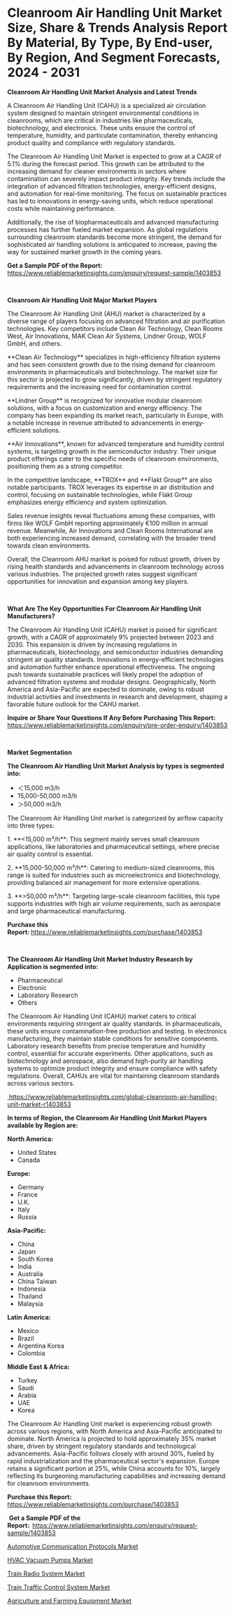 <p><h1>Cleanroom Air Handling Unit Market Size, Share & Trends Analysis Report By Material, By Type, By End-user, By Region, And Segment Forecasts, 2024 - 2031</h1></p><p><strong>Cleanroom Air Handling Unit Market Analysis and Latest Trends</strong></p>
<p><p>A Cleanroom Air Handling Unit (CAHU) is a specialized air circulation system designed to maintain stringent environmental conditions in cleanrooms, which are critical in industries like pharmaceuticals, biotechnology, and electronics. These units ensure the control of temperature, humidity, and particulate contamination, thereby enhancing product quality and compliance with regulatory standards.</p><p>The Cleanroom Air Handling Unit Market is expected to grow at a CAGR of 5.1% during the forecast period. This growth can be attributed to the increasing demand for cleaner environments in sectors where contamination can severely impact product integrity. Key trends include the integration of advanced filtration technologies, energy-efficient designs, and automation for real-time monitoring. The focus on sustainable practices has led to innovations in energy-saving units, which reduce operational costs while maintaining performance.</p><p>Additionally, the rise of biopharmaceuticals and advanced manufacturing processes has further fueled market expansion. As global regulations surrounding cleanroom standards become more stringent, the demand for sophisticated air handling solutions is anticipated to increase, paving the way for sustained market growth in the coming years.</p></p>
<p><strong>Get a Sample PDF of the Report:&nbsp;</strong> <a href="https://www.reliablemarketinsights.com/enquiry/request-sample/1403853?utm_campaign=1786&utm_medium=2&utm_source=Github&utm_content=ia&utm_term=23102024&utm_id=cleanroom-air-handling-unit">https://www.reliablemarketinsights.com/enquiry/request-sample/1403853</a></p>
<p>&nbsp;</p>
<p><strong>Cleanroom Air Handling Unit Major Market Players</strong></p>
<p><p>The Cleanroom Air Handling Unit (AHU) market is characterized by a diverse range of players focusing on advanced filtration and air purification technologies. Key competitors include Clean Air Technology, Clean Rooms West, Air Innovations, MAK Clean Air Systems, Lindner Group, WOLF GmbH, and others.</p><p>**Clean Air Technology** specializes in high-efficiency filtration systems and has seen consistent growth due to the rising demand for cleanroom environments in pharmaceuticals and biotechnology. The market size for this sector is projected to grow significantly, driven by stringent regulatory requirements and the increasing need for contamination control.</p><p>**Lindner Group** is recognized for innovative modular cleanroom solutions, with a focus on customization and energy efficiency. The company has been expanding its market reach, particularly in Europe, with a notable increase in revenue attributed to advancements in energy-efficient solutions.</p><p>**Air Innovations**, known for advanced temperature and humidity control systems, is targeting growth in the semiconductor industry. Their unique product offerings cater to the specific needs of cleanroom environments, positioning them as a strong competitor.</p><p>In the competitive landscape, **TROX** and **Flakt Group** are also notable participants. TROX leverages its expertise in air distribution and control, focusing on sustainable technologies, while Flakt Group emphasizes energy efficiency and system optimization.</p><p>Sales revenue insights reveal fluctuations among these companies, with firms like WOLF GmbH reporting approximately €100 million in annual revenue. Meanwhile, Air Innovations and Clean Rooms International are both experiencing increased demand, correlating with the broader trend towards clean environments.</p><p>Overall, the Cleanroom AHU market is poised for robust growth, driven by rising health standards and advancements in cleanroom technology across various industries. The projected growth rates suggest significant opportunities for innovation and expansion among key players.</p></p>
<p>&nbsp;</p>
<p><strong>What Are The Key Opportunities For Cleanroom Air Handling Unit Manufacturers?</strong></p>
<p><p>The Cleanroom Air Handling Unit (CAHU) market is poised for significant growth, with a CAGR of approximately 9% projected between 2023 and 2030. This expansion is driven by increasing regulations in pharmaceuticals, biotechnology, and semiconductor industries demanding stringent air quality standards. Innovations in energy-efficient technologies and automation further enhance operational effectiveness. The ongoing push towards sustainable practices will likely propel the adoption of advanced filtration systems and modular designs. Geographically, North America and Asia-Pacific are expected to dominate, owing to robust industrial activities and investments in research and development, shaping a favorable future outlook for the CAHU market.</p></p>
<p><strong>Inquire or Share Your Questions If Any Before Purchasing This Report:</strong> <a href="https://www.reliablemarketinsights.com/enquiry/pre-order-enquiry/1403853?utm_campaign=1786&utm_medium=2&utm_source=Github&utm_content=ia&utm_term=23102024&utm_id=cleanroom-air-handling-unit">https://www.reliablemarketinsights.com/enquiry/pre-order-enquiry/1403853</a></p>
<p>&nbsp;</p>
<p><strong>Market Segmentation</strong></p>
<p><strong>The Cleanroom Air Handling Unit Market Analysis by types is segmented into:</strong></p>
<p><ul><li>＜15,000 m3/h</li><li>15,000-50,000 m3/h</li><li>＞50,000 m3/h</li></ul></p>
<p><p>The Cleanroom Air Handling Unit market is categorized by airflow capacity into three types: </p><p>1. **<15,000 m³/h**: This segment mainly serves small cleanroom applications, like laboratories and pharmaceutical settings, where precise air quality control is essential.</p><p>2. **15,000-50,000 m³/h**: Catering to medium-sized cleanrooms, this range is suited for industries such as microelectronics and biotechnology, providing balanced air management for more extensive operations.</p><p>3. **>50,000 m³/h**: Targeting large-scale cleanroom facilities, this type supports industries with high air volume requirements, such as aerospace and large pharmaceutical manufacturing.</p></p>
<p><strong>Purchase this Report:&nbsp;</strong><a href="https://www.reliablemarketinsights.com/purchase/1403853?utm_campaign=1786&utm_medium=2&utm_source=Github&utm_content=ia&utm_term=23102024&utm_id=cleanroom-air-handling-unit">https://www.reliablemarketinsights.com/purchase/1403853</a></p>
<p>&nbsp;</p>
<p><strong>The Cleanroom Air Handling Unit Market Industry Research by Application is segmented into:</strong></p>
<p><ul><li>Pharmaceutical</li><li>Electronic</li><li>Laboratory Research</li><li>Others</li></ul></p>
<p><p>The Cleanroom Air Handling Unit (CAHU) market caters to critical environments requiring stringent air quality standards. In pharmaceuticals, these units ensure contamination-free production and testing. In electronics manufacturing, they maintain stable conditions for sensitive components. Laboratory research benefits from precise temperature and humidity control, essential for accurate experiments. Other applications, such as biotechnology and aerospace, also demand high-purity air handling systems to optimize product integrity and ensure compliance with safety regulations. Overall, CAHUs are vital for maintaining cleanroom standards across various sectors.</p></p>
<p><a href="https://www.reliablemarketinsights.com/global-cleanroom-air-handling-unit-market-r1403853?utm_campaign=1786&utm_medium=2&utm_source=Github&utm_content=ia&utm_term=23102024&utm_id=cleanroom-air-handling-unit">&nbsp;https://www.reliablemarketinsights.com/global-cleanroom-air-handling-unit-market-r1403853</a></p>
<p><strong>In terms of Region, the Cleanroom Air Handling Unit Market Players available by Region are:</strong></p>
<p>
    <p> <strong> North America: </strong>
        <ul>
            <li>United States</li>
            <li>Canada</li>
        </ul>
        </p> 
    <p> <strong> Europe: </strong>
        <ul>
            <li>Germany</li>
            <li>France</li>
            <li>U.K.</li>
            <li>Italy</li>
            <li>Russia</li>
        </ul>
        </p> 
    <p> <strong> Asia-Pacific: </strong>
        <ul>
            <li>China</li>
            <li>Japan</li>
            <li>South Korea</li>
            <li>India</li>
            <li>Australia</li>
            <li>China Taiwan</li>
            <li>Indonesia</li>
            <li>Thailand</li>
            <li>Malaysia</li>
        </ul>
        </p> 
    <p> <strong> Latin America: </strong>
        <ul>
            <li>Mexico</li>
            <li>Brazil</li>
            <li>Argentina Korea</li>
            <li>Colombia</li>
        </ul>
        </p> 
    <p> <strong> Middle East & Africa: </strong>
        <ul>
            <li>Turkey</li>
            <li>Saudi</li>
            <li>Arabia</li>
            <li>UAE</li>
            <li>Korea</li>
        </ul>
    </p>
    </p>
<p><p>The Cleanroom Air Handling Unit market is experiencing robust growth across various regions, with North America and Asia-Pacific anticipated to dominate. North America is projected to hold approximately 35% market share, driven by stringent regulatory standards and technological advancements. Asia-Pacific follows closely with around 30%, fueled by rapid industrialization and the pharmaceutical sector's expansion. Europe retains a significant portion at 25%, while China accounts for 10%, largely reflecting its burgeoning manufacturing capabilities and increasing demand for cleanroom environments.</p></p>
<p><strong>Purchase this Report: </strong><a href="https://www.reliablemarketinsights.com/purchase/1403853?utm_campaign=1786&utm_medium=2&utm_source=Github&utm_content=ia&utm_term=23102024&utm_id=cleanroom-air-handling-unit">https://www.reliablemarketinsights.com/purchase/1403853</a></p>
<p>&nbsp;<strong>Get a Sample PDF of the Report:&nbsp;&nbsp;</strong><a href="https://www.reliablemarketinsights.com/enquiry/request-sample/1403853?utm_campaign=1786&utm_medium=2&utm_source=Github&utm_content=ia&utm_term=23102024&utm_id=cleanroom-air-handling-unit">https://www.reliablemarketinsights.com/enquiry/request-sample/1403853</a></p>
<p><strong></strong></p>
<p><p><a href="https://www.linkedin.com/pulse/automotive-communication-protocols-market-global-regional-l1myc?utm_campaign=1786&utm_medium=2&utm_source=Github&utm_content=ia&utm_term=23102024&utm_id=cleanroom-air-handling-unit">Automotive Communication Protocols Market</a></p><p><a href="https://github.com/RuthLucas64/Market-Research-Report-List-1/blob/main/hvac-vacuum-pumps-market.md?utm_campaign=1786&utm_medium=2&utm_source=Github&utm_content=ia&utm_term=23102024&utm_id=cleanroom-air-handling-unit">HVAC Vacuum Pumps Market</a></p><p><a href="https://www.linkedin.com/pulse/global-train-radio-system-market-landscape-future-trends-strategic-ncwoc?utm_campaign=1786&utm_medium=2&utm_source=Github&utm_content=ia&utm_term=23102024&utm_id=cleanroom-air-handling-unit">Train Radio System Market</a></p><p><a href="https://www.linkedin.com/pulse/train-traffic-control-system-momentum-charting-143-cagr-path-fim6c?utm_campaign=1786&utm_medium=2&utm_source=Github&utm_content=ia&utm_term=23102024&utm_id=cleanroom-air-handling-unit">Train Traffic Control System Market</a></p><p><a href="https://issuu.com/reportprime-2/docs/agriculture-and-farming-equipment-m_e01bd0e8ed46d4?utm_campaign=1786&utm_medium=2&utm_source=Github&utm_content=ia&utm_term=23102024&utm_id=cleanroom-air-handling-unit">Agriculture and Farming Equipment Market</a></p></p>